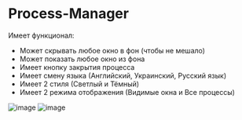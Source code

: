 # Process-Manager

Имеет функционал:
* Может скрывать любое окно в фон (чтобы не мешало)
* Может показать любое окно из фона
* Имеет кнопку закрытия процесса
* Имеет смену языка (Английский, Украинский, Русский язык)
* Имеет 2 стиля (Светлый и Тёмный)
* Имеет 2 режима отображения (Видимые окна и Все процессы)

![image](https://github.com/user-attachments/assets/7e27b268-23f9-48cc-9998-11dea260df71)
![image](https://github.com/user-attachments/assets/1be0970f-eeea-4fb3-854f-e0eefda797ff)
